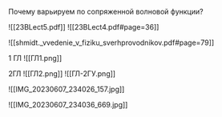 Почему варьируем по сопряженной волновой функции?

![[23BLect5.pdf]]
![[23BLect4.pdf#page=36]]

![[shmidt._vvedenie_v_fiziku_sverhprovodnikov.pdf#page=79]]

1 ГЛ
![[ГЛ1.png]]


2ГЛ
![[ГЛ2.png]]
![[ГЛ-2ГУ.png]]

![[IMG_20230607_234026_157.jpg]]

![[IMG_20230607_234036_669.jpg]]

